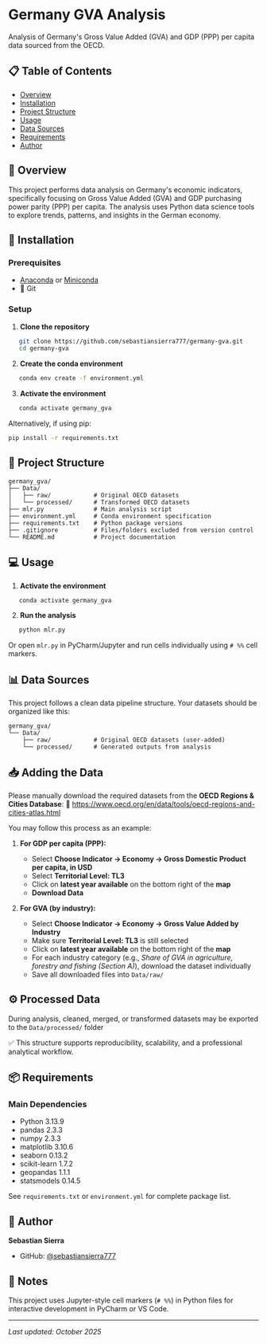 # Germany GVA Analysis

Analysis of Germany's Gross Value Added (GVA) and GDP (PPP) per capita data sourced from the OECD.

## 📋 Table of Contents

- [Overview](#overview)
- [Installation](#installation)
- [Project Structure](#project-structure)
- [Usage](#usage)
- [Data Sources](#data-sources)
- [Requirements](#requirements)
- [Author](#author)

## 🎯 Overview

This project performs data analysis on Germany's economic indicators, specifically focusing on Gross Value Added (GVA) and GDP purchasing power parity (PPP) per capita. The analysis uses Python data science tools to explore trends, patterns, and insights in the German economy.

## 🚀 Installation

### Prerequisites

- [Anaconda](https://www.anaconda.com/products/distribution) or [Miniconda](https://docs.conda.io/en/latest/miniconda.html)
- 🔧 Git

### Setup

1. **Clone the repository**
```bash
   git clone https://github.com/sebastiansierra777/germany-gva.git
   cd germany-gva
```

2. **Create the conda environment**
```bash
   conda env create -f environment.yml
```

3. **Activate the environment**
```bash
   conda activate germany_gva
```

Alternatively, if using pip:
```bash
pip install -r requirements.txt
```

## 📁 Project Structure
```
germany_gva/
├── Data/
│   ├── raw/            # Original OECD datasets 
│   └── processed/      # Transformed OECD datasets
├── mlr.py              # Main analysis script
├── environment.yml     # Conda environment specification
├── requirements.txt    # Python package versions
├── .gitignore          # Files/folders excluded from version control
└── README.md           # Project documentation
```

## 💻 Usage

1. **Activate the environment**
```bash
   conda activate germany_gva
```

2. **Run the analysis**
```bash
   python mlr.py
```

   Or open `mlr.py` in PyCharm/Jupyter and run cells individually using `# %%` cell markers.

## 📊 Data Sources

This project follows a clean data pipeline structure. Your datasets should be organized like this:
```
germany_gva/
└── Data/
    ├── raw/            # Original OECD datasets (user-added)
    └── processed/      # Generated outputs from analysis
```

## 📥 Adding the Data

Please manually download the required datasets from the **OECD Regions & Cities Database**:
🔗 https://www.oecd.org/en/data/tools/oecd-regions-and-cities-atlas.html

You may follow this process as an example:

1. **For GDP per capita (PPP):**
   - Select **Choose Indicator → Economy → Gross Domestic Product per capita, in USD**
   - Select **Territorial Level: TL3**
   - Click on **latest year available** on the bottom right of the **map**
   - **Download Data**

2. **For GVA (by industry):**
   - Select **Choose Indicator → Economy → Gross Value Added by Industry**
   - Make sure **Territorial Level: TL3** is still selected
   - Click on **latest year available** on the bottom right of the **map**
   - For each industry category (e.g., *Share of GVA in agriculture, forestry and fishing (Section A)*), download the dataset individually
   - Save all downloaded files into `Data/raw/`

## ⚙️ Processed Data

During analysis, cleaned, merged, or transformed datasets may be exported to the `Data/processed/` folder

✅ This structure supports reproducibility, scalability, and a professional analytical workflow.

## 📦 Requirements

### Main Dependencies

- Python 3.13.9
- pandas 2.3.3
- numpy 2.3.3
- matplotlib 3.10.6
- seaborn 0.13.2
- scikit-learn 1.7.2
- geopandas 1.1.1
- statsmodels 0.14.5

See `requirements.txt` or `environment.yml` for complete package list.

## 👤 Author

**Sebastian Sierra**

- GitHub: [@sebastiansierra777](https://github.com/sebastiansierra777)

## 📝 Notes

This project uses Jupyter-style cell markers (`# %%`) in Python files for interactive development in PyCharm or VS Code.

---

*Last updated: October 2025*